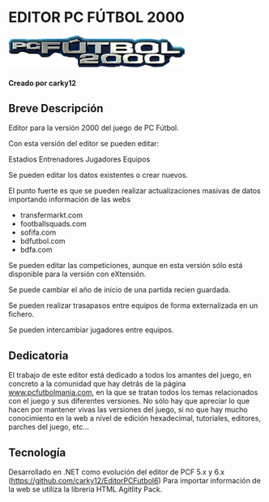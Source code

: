 # EDITOR PC FÚTBOL 2000

![Editor PCF 6.0](https://github.com/carky12/EditorPCFutbol2000/blob/master/Imagenes/logo.png) 

#### Creado por carky12

## Breve Descripción

Editor para la versión 2000 del juego de PC Fútbol.

Con esta versión del editor se pueden editar:

Estadios
Entrenadores
Jugadores
Equipos

Se pueden editar los datos existentes o crear nuevos.

El punto fuerte es que se pueden realizar actualizaciones masivas de datos importando
información de las webs

- transfermarkt.com
- footballsquads.com
- sofifa.com
- bdfutbol.com
- bdfa.com

Se pueden editar las competiciones, aunque en esta versión sólo está disponible para la versión con eXtensión.

Se puede cambiar el año de inicio de una partida recien guardada.

Se pueden realizar trasapasos entre equipos de forma externalizada en un fichero.

Se pueden intercambiar jugadores entre equipos.

## Dedicatoria

El trabajo de este editor está dedicado a todos los amantes del juego, en concreto
a la comunidad que hay detrás de la página www.pcfutbolmania.com, en la que
se tratan todos los temas relacionados con el juego y sus diferentes versiones.
No sólo hay que apreciar lo que hacen por mantener vivas las versiones del juego, si
no que hay mucho conocimiento en la web a nivel de edición hexadecimal, tutoriales,
editores, parches del juego, etc...

## Tecnología

Desarrollado en .NET como evolución del editor de PCF 5.x y 6.x (https://github.com/carky12/EditorPCFutbol6)
Para importar información de la web se utiliza la librería HTML Agitlity Pack.